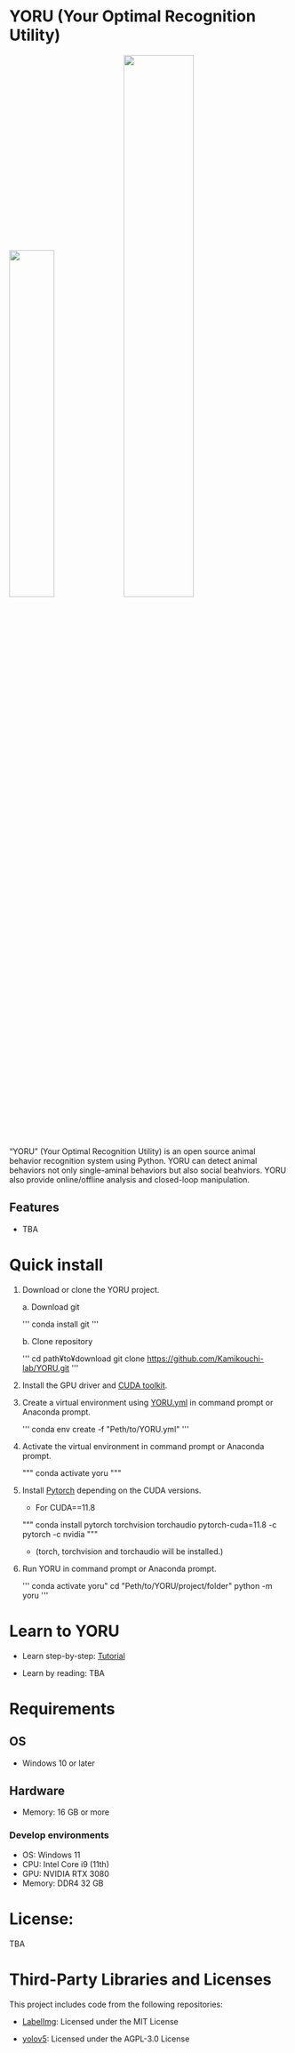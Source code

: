# YORU (Your Optimal Recognition Utility)

<img src="logos/YORU_logo.png" width="40%">
<img src="docs/imgs/title_movie.gif" width="50%">

“YORU” (Your Optimal Recognition Utility) is an open source animal behavior recognition system using Python. YORU can detect animal behaviors not only single-aminal behaviors but also social beahviors. YORU also provide online/offline analysis and closed-loop manipulation.


## Features

- TBA


# Quick install
1. Download or clone the YORU project.

    a. Download git

    '''
    conda install git
    '''

    b. Clone repository

    '''
    cd path¥to¥download
    git clone https://github.com/Kamikouchi-lab/YORU.git 
    '''

2. Install the GPU driver and [CUDA toolkit](https://developer.nvidia.com/cuda-toolkit).

3. Create a virtual environment using [YORU.yml](YORU.yml) in command prompt or Anaconda prompt.
   
     '''
     conda env create -f "Peth/to/YORU.yml"
     '''

4. Activate the virtual environment in command prompt or Anaconda prompt.

     """
     conda activate yoru
     """
    
5. Install [Pytorch](https://pytorch.org) depending on the CUDA versions.

    - For CUDA==11.8

    """
    conda install pytorch torchvision torchaudio pytorch-cuda=11.8 -c pytorch -c nvidia
    """

    - (torch, torchvision and torchaudio will be installed.)

6. Run YORU in command prompt or Anaconda prompt.

    '''
    conda activate yoru"
    cd "Peth/to/YORU/project/folder"
    python -m yoru
    '''


# Learn to YORU
- Learn step-by-step: [Tutorial](docs/overview.md)

- Learn by reading: TBA

# Requirements

## OS
- Windows 10 or later

## Hardware
- Memory: 16 GB or more

### Develop environments
- OS: Windows 11
- CPU: Intel Core i9 (11th)
- GPU: NVIDIA RTX 3080
- Memory: DDR4 32 GB

# License:

TBA

# Third-Party Libraries and Licenses

This project includes code from the following repositories:

- [LabelImg](https://github.com/HumanSignal/labelImg): Licensed under the MIT License

- [yolov5](https://github.com/ultralytics/yolov5): Licensed under the AGPL-3.0 License